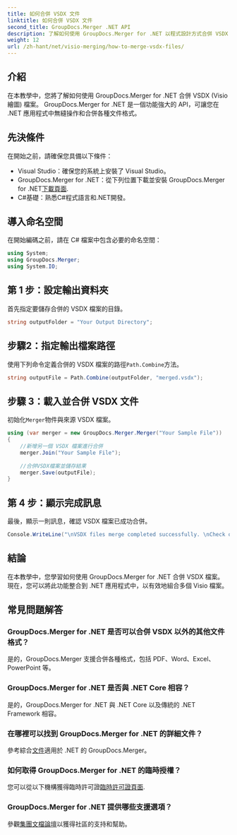 ```yaml
---
title: 如何合併 VSDX 文件
linktitle: 如何合併 VSDX 文件
second_title: GroupDocs.Merger .NET API
description: 了解如何使用 GroupDocs.Merger for .NET 以程式設計方式合併 VSDX 檔案。本教程提供了帶有程式碼範例的逐步說明。
weight: 12
url: /zh-hant/net/visio-merging/how-to-merge-vsdx-files/
---
```

## 介紹
在本教學中，您將了解如何使用 GroupDocs.Merger for .NET 合併 VSDX (Visio 繪圖) 檔案。 GroupDocs.Merger for .NET 是一個功能強大的 API，可讓您在 .NET 應用程式中無縫操作和合併各種文件格式。
## 先決條件
在開始之前，請確保您具備以下條件：
- Visual Studio：確保您的系統上安裝了 Visual Studio。
-  GroupDocs.Merger for .NET：從下列位置下載並安裝 GroupDocs.Merger for .NET[下載頁面](https://releases.groupdocs.com/merger/net/).
- C#基礎：熟悉C#程式語言和.NET開發。

## 導入命名空間
在開始編碼之前，請在 C# 檔案中包含必要的命名空間：
```csharp
using System; 
using GroupDocs.Merger;
using System.IO;
```
## 第 1 步：設定輸出資料夾
首先指定要儲存合併的 VSDX 檔案的目錄。
```csharp
string outputFolder = "Your Output Directory";
```
## 步驟2：指定輸出檔案路徑
使用下列命令定義合併的 VSDX 檔案的路徑`Path.Combine`方法。
```csharp
string outputFile = Path.Combine(outputFolder, "merged.vsdx");
```
## 步驟 3：載入並合併 VSDX 文件
初始化`Merger`物件與來源 VSDX 檔案。
```csharp
using (var merger = new GroupDocs.Merger.Merger("Your Sample File"))
{
    //新增另一個 VSDX 檔案進行合併
    merger.Join("Your Sample File");
    
    //合併VSDX檔案並儲存結果
    merger.Save(outputFile);
}
```
## 第 4 步：顯示完成訊息
最後，顯示一則訊息，確認 VSDX 檔案已成功合併。
```csharp
Console.WriteLine("\nVSDX files merge completed successfully. \nCheck output in {0}", outputFolder);
```

## 結論
在本教學中，您學習如何使用 GroupDocs.Merger for .NET 合併 VSDX 檔案。現在，您可以將此功能整合到 .NET 應用程式中，以有效地組合多個 Visio 檔案。

## 常見問題解答
### GroupDocs.Merger for .NET 是否可以合併 VSDX 以外的其他文件格式？
是的，GroupDocs.Merger 支援合併各種格式，包括 PDF、Word、Excel、PowerPoint 等。
### GroupDocs.Merger for .NET 是否與 .NET Core 相容？
是的，GroupDocs.Merger for .NET 與 .NET Core 以及傳統的 .NET Framework 相容。
### 在哪裡可以找到 GroupDocs.Merger for .NET 的詳細文件？
參考綜合[文件](https://tutorials.groupdocs.com/merger/net/)適用於 .NET 的 GroupDocs.Merger。
### 如何取得 GroupDocs.Merger for .NET 的臨時授權？
您可以從以下機構獲得臨時許可證[臨時許可證頁面](https://purchase.groupdocs.com/temporary-license/).
### GroupDocs.Merger for .NET 提供哪些支援選項？
參觀[集團文檔論壇](https://forum.groupdocs.com/c/merger/32)以獲得社區的支持和幫助。